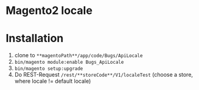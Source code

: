 # Magento2 locale

# Installation

1. clone to `**magentoPath**/app/code/Bugs/ApiLocale`
1. `bin/magento module:enable Bugs_ApiLocale`
1. `bin/magento setup:upgrade`
1. Do REST-Request `/rest/**storeCode**/V1/localeTest` (choose a store, where locale != default locale)